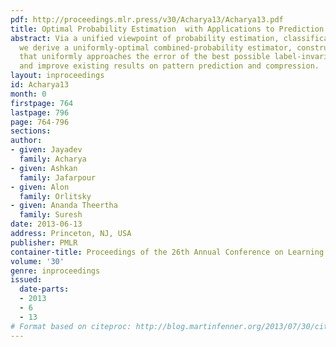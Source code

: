 ```yaml
---
pdf: http://proceedings.mlr.press/v30/Acharya13/Acharya13.pdf
title: Optimal Probability Estimation  with Applications to Prediction and Classification
abstract: Via a unified viewpoint of probability estimation, classification,and prediction,
  we derive a uniformly-optimal combined-probability estimator, construct a classifier
  that uniformly approaches the error of the best possible label-invariant classifier,
  and improve existing results on pattern prediction and compression.
layout: inproceedings
id: Acharya13
month: 0
firstpage: 764
lastpage: 796
page: 764-796
sections: 
author:
- given: Jayadev
  family: Acharya
- given: Ashkan
  family: Jafarpour
- given: Alon
  family: Orlitsky
- given: Ananda Theertha
  family: Suresh
date: 2013-06-13
address: Princeton, NJ, USA
publisher: PMLR
container-title: Proceedings of the 26th Annual Conference on Learning Theory
volume: '30'
genre: inproceedings
issued:
  date-parts:
  - 2013
  - 6
  - 13
# Format based on citeproc: http://blog.martinfenner.org/2013/07/30/citeproc-yaml-for-bibliographies/
---
```

